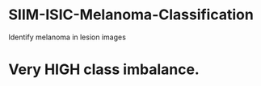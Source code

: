 # SIIM-ISIC-Melanoma-Classification
Identify melanoma in lesion images
  
# Very HIGH class imbalance.